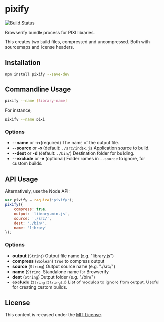 # pixify

[![Build Status](https://travis-ci.org/pixijs/pixify.svg?branch=master)](https://travis-ci.org/pixijs/pixify)

Browserify bundle process for PIXI libraries.

This creates two build files, compressed and uncompressed. Both with sourcemaps and license headers. 

## Installation

```bash
npm install pixify --save-dev
```

## Commandline Usage

```bash
pixify --name [library-name]
```

For instance, 
```bash
pixify --name pixi
```

### Options

* **--name** or **-n** (required) The name of the output file. 
* **--source** or **-s** (default: `./src/index.js` Application source to build. 
* **--dest** or **-d** (default: `./bin/`) Destination folder for building.
* **--exclude** or **-e** (optional) Folder names in `--source` to ignore, for custom builds.

## API Usage

Alternatively, use the Node API:

```js
var pixify = require('pixify');
pixify({
	compress: true,
	output: 'library.min.js',
	source: './src/',
	dest: './bin/',
	name: 'library'
});
```

### Options

* **output** (`String`) Output file name (e.g. "library.js")
* **compress** (`Boolean`) `true` to compress output
* **source** (`String`) Output source name (e.g. "./src/")
* **name** (`String`) Standalone name for Browserify
* **dest** (`String`) Output folder (e.g. "./bin/")
* **exclude** (`String|String[]`)  List of modules to ignore from output. Useful for creating custom builds.

## License

This content is released under the [MIT License](http://opensource.org/licenses/MIT).
